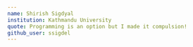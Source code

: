 ```yaml
---
name: Shirish Sigdyal
institution: Kathmandu University
quote: Programming is an option but I made it compulsion!
github_user: ssigdel
---
```

